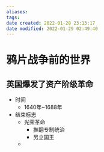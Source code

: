 ```yaml
---
aliases: 
tags: 
date created: 2022-01-28 23:13:17
date modified: 2022-01-29 02:49:40
---
```


# 鸦片战争前的世界

## 英国爆发了资产阶级革命

- 时间
  - 1640年~1688年
- 结束标志
  - 光荣革命
    - 推翻专制统治
    - 另立国王
  - 
